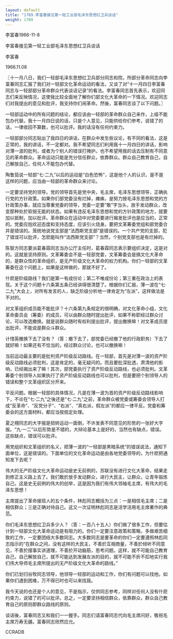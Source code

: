 ```yaml
---
layout: default
title: "1789.李富春接见第一轻工业部毛泽东思想红卫兵谈话"
weight: 1789
---
```


李富春1966-11-8

李富春接见第一轻工业部毛泽东思想红卫兵谈话

李富春

1966.11.08

〖十一月八日，我们一轻部毛泽东思想红卫兵部分同志和院，所部分革命同志向李富春同志汇报了我们对一轻部文化革命运动的看法，又谈了对“十一月四日李富春同志与一轻部部分革命群众代表谈话记录”的看法。李富春同志首先表示，欢迎同志们来反映情况，这使我比较全面地了解你们部文化大革命的一下情况。欢迎同志们对我提出的意见和批评，我支持你们闹革命。然後，富春同志谈了以下问题。〗

一轻部运动中的所有问题的结论，都应该由一轻部的革命群众自己来作，上级不能包办代替。我十一月四日说的话，只是个人意见，只能供给你们参考，说错了的话，一律收回不算数，也可以批评。我的话没有任何约束力。

一轻部部分同志贴出了我四日的讲话，在群众中发生些议论，有不同的看法，这是正常的，我的讲话，不一定都对。我不希望同志们利用我十一月四日的讲话，影响对薄一波的批判，或者为个别人的错误打掩护。也不希望用我的话去压制有不同意见的革命群众。革命运动只能是充分信任群众，依靠群众。群众自己教育自己，自己解放自己，任何人不能包办代替。

陶鲁笳说一轻部“七·二九”以后的运动是“白色恐怖”，这是他个人的认识，是不是这样的问题，应当由一轻部的革命群众来讨论。

一定要坚持党的领导。党的领导首先是党中央，毛主席，毛泽东思想领导，正确执行党的方针政策。如果你们部党委没有烂掉，瘫痪，是努力按毛泽东思想和党的方针政策办事，就应当尊重党委的领导，党委一定要“敢”字当头，放手发动群众，改变那种处於软弱无能的状态。如果有违反毛泽东思想和党的方针政策的地方，就要加以抵制，加以批评。革命群众在运动中对党委要进行揭发批评也是应当的，正常的。党委应抱欢迎态度和支持态度，应该引火烧身。要把文革筹委党组和部党委合并是错误的。笼统地说党支部是“法西斯党支部”是错误的。一个共产党的支部，犯了错误可以批评，怎麽能叫作“法西斯党支部”？当然，个别党支部也是有烂掉的。

陈智方同志要派葛春霖同志当办公厅主任时，葛春霖同志表示要组织决定，这是对的。这就是坚持原则。文革筹委会不是一轻部党委，文革筹委会是搞文化大革命的，是群众性的革命组织，是无产阶级文化大革命的权力机构。你们一轻部的文革筹委在这个问题上，如果是这样做的，那就不好了。

什麽是阶级路线？我们是第一有成份论；第二不唯成份论；第三重在政治上的表现。关于这个问题十六条第五条已经讲得很清楚了。根据你们汇报，薄一波在“七·二九”大会上，对所有发言的人，缺乏阶级分析地一律肯定为“左派”，这样做法是不对的。

对文革组织成员能不能批评？十六条第九条规定的很明确，对文化革命小组，文化革命委员会（筹委）的成员，可以由群众随时提出批评，如果不称职经过群众讨论，可以改选撤换。就是说群众随时有权利提出批评，提出撤换嘛！对文革成员提出批评，不能说是群众斗群众。

计惜英撤换下去了没有？（答：撤下去了，部党委已经撤了他的行政职务）下去了就好嘛！如果还有不恰当的，经过群众讨论，也可以撤换嘛！

当前运动最主要的是批判资产阶级反动路线。在一轻部，首先是对薄一波的资产阶级反动路线必须批判，这是肯定的，毫无疑问的。而且要批深批透，肃清他的影响，已经揭出来了嘛！其次，部党委执行了资产阶级反动路线，也必须批判。文革筹委个别领导人如果执行了资产阶级反动路线也可以批判，但是要把个别领导人的错误和整个文革组织区分开来。

平反问题。根据一轻部的具体情况，凡是在薄一波为首的资产阶级反动路线影响下，不论在“七·二九”之後还是“七·二九”之前，革命群众被党委或筹委会领导人打成“反革命”、“反党分子”、“右派”、“真右派，假左派”的都应一律平反。党委和筹委会的这方面材料，都应当按规定处理。

夏之栩同志的大字报是扭转运动一面倒，不许发表不同意见的形势的一张好大字报。“九·一二”以后形势是不错的，大辩论基本上是好的，当然也有缺点，错误。这些缺点，错误可以批评。

用党组织和文革组织的名义，把薄一波的“一轻部是黑暗系统”的错误说法，通知下面单位，这是错误的。下面单位的文化革命运动是由各地党委领导的，为什麽把通知发下去呢？

伟大的无产阶级文化大革命运动是史无前例的，苏联没有进行文化大革命，结果走到修正主义路上去了。我们敢於放手发动群众，进行大民主，让群众，让青年锻炼自己。这是史无前例的伟大的创举，这是因为我们有伟大领袖毛主席，有伟大的毛泽东思想！

主席提出了革命接班人的五个条件，林彪同志概括为三点：一是相信毛主席；二是相信群众；三是正确对待自己。这又一次证明林彪同志是活学活用毛主席著作的典范。

你们毛泽东思想红卫兵多少人？（答：一百八十五人）你们做了很多工作，但要估计到一轻部文化大革命运动是有阻力的。你们一定要注意政策和策略，多做艰苦细致的工作，一定要团结大多数同志。大多数同志是要革命的你们一定要遵照林彪同志指示的“在群众之间，没有这样的大民主，不善於互相商量，不善於倾听不同意见，不善於摆事实讲道理，不善於开动脑筋，思考问题。这样，就不可能自己教育自己，自己解放自己，就不可能达到发展左派的目的，就不可能不折不扣地实行我们伟大导师毛主席所提出的无产阶级文化大革命的路线。”

你们已划归谷牧同志领导，他领导一轻部的运动和工作，你们有问题可以找他。如果你们遇到困难，万不得已时也可以来找我。

我今天说的也还是个人的意见，不是指示，仅供同志参考，同样对任何人没有什麽约束力，说错了的可以批评。总之，一定要坚持相信群众，依靠群众，群众自己教育自己的原则即群众路线的原则。

谈话後，富春同志又和我们一一握手。同志们请富春同志代向毛主席问好，敬祝毛主席万寿无疆。富春同志欣然应允。

CCRADB

